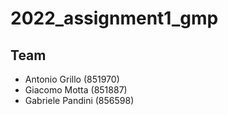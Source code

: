 # 2022_assignment1_gmp

## Team
- Antonio Grillo (851970)
- Giacomo Motta (851887)
- Gabriele Pandini (856598)
